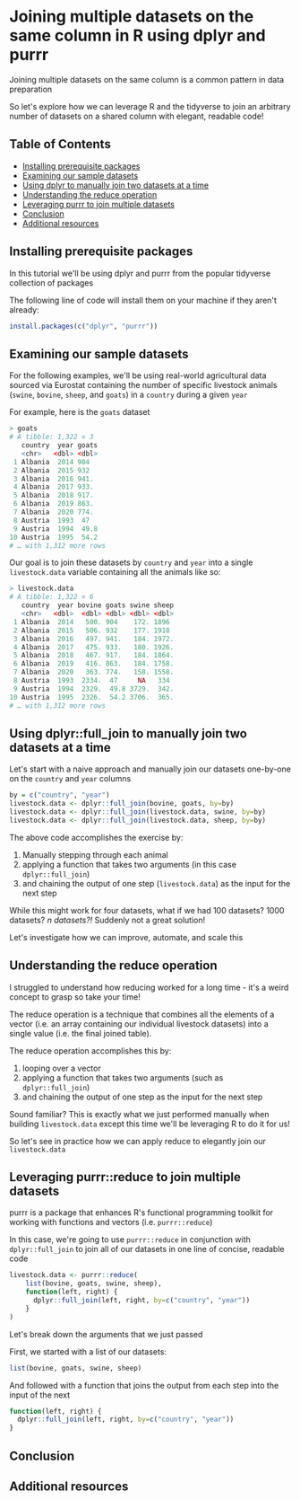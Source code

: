 # Joining multiple datasets on the same column in R using dplyr and purrr

Joining multiple datasets on the same column is a common pattern in data preparation

So let's explore how we can leverage R and the tidyverse to join an arbitrary number of datasets on a shared column with elegant, readable code!

## Table of Contents 
- [Installing prerequisite packages](#installing-prerequisite-packages)
- [Examining our sample datasets](#examining-our-sample-datasets)
- [Using dplyr to manually join two datasets at a time](#using-dplyr)
- [Understanding the reduce operation](#understanding-the-reduce-operation)
- [Leveraging purrr to join multiple datasets](#leveraging-purrr-reduce)
- [Conclusion](#conclusion)
- [Additional resources](#additional-resources)

## Installing prerequisite packages
<a src="#installing-prerequisite-packages"></a>

In this tutorial we'll be using dplyr and purrr from the popular tidyverse collection of packages

The following line of code will install them on your machine if they aren't already:

```R
install.packages(c("dplyr", "purrr"))
```

## Examining our sample datasets
<a src="#examining-our-sample-datasets"></a>

For the following examples, we'll be using real-world agricultural data sourced via Eurostat containing the number of specific livestock animals (`swine`, `bovine`, `sheep`, and `goats`) in a `country` during a given `year`

For example, here is the `goats` dataset
```R
> goats
# A tibble: 1,322 × 3
   country  year goats
   <chr>   <dbl> <dbl>
 1 Albania  2014 904
 2 Albania  2015 932
 3 Albania  2016 941.
 4 Albania  2017 933.
 5 Albania  2018 917.
 6 Albania  2019 863.
 7 Albania  2020 774.
 8 Austria  1993  47
 9 Austria  1994  49.8
10 Austria  1995  54.2
# … with 1,312 more rows
```

Our goal is to join these datasets by `country` and `year` into a single `livestock.data` variable containing all the animals like so:

```R
> livestock.data
# A tibble: 1,322 × 6
   country  year bovine goats swine sheep
   <chr>   <dbl>  <dbl> <dbl> <dbl> <dbl>
 1 Albania  2014   500. 904    172. 1896
 2 Albania  2015   506. 932    177. 1918
 3 Albania  2016   497. 941.   184. 1972.
 4 Albania  2017   475. 933.   180. 1926.
 5 Albania  2018   467. 917.   184. 1864.
 6 Albania  2019   416. 863.   184. 1758.
 7 Albania  2020   363. 774.   158. 1558.
 8 Austria  1993  2334.  47     NA   334
 9 Austria  1994  2329.  49.8 3729.  342.
10 Austria  1995  2326.  54.2 3706.  365.
# … with 1,312 more rows
```

## Using dplyr::full_join to manually join two datasets at a time
<a src="#using-dplyr"></a>

Let's start with a naive approach and manually join our datasets one-by-one on the `country` and `year` columns

```R
by = c("country", "year")
livestock.data <- dplyr::full_join(bovine, goats, by=by)
livestock.data <- dplyr::full_join(livestock.data, swine, by=by)
livestock.data <- dplyr::full_join(livestock.data, sheep, by=by)
```

The above code accomplishes the exercise by:
1. Manually stepping through each animal
2. applying a function that takes two arguments (in this case `dplyr::full_join`)
3. and chaining the output of one step (`livestock.data`) as the input for the next step

While this might work for four datasets, what if we had 100 datasets? 1000 datasets? _n datasets?!_ Suddenly not a great solution! 

Let's investigate how we can improve, automate, and scale this

## Understanding the reduce operation
<a src="#understanding-the-reduce-operation"></a>

I struggled to understand how reducing worked for a long time - it's a weird concept to grasp so take your time! 

The reduce operation is a technique that combines all the elements of a vector (i.e. an array containing our individual livestock datasets) into a single value (i.e. the final joined table).   

The reduce operation accomplishes this by:
1. looping over a vector
2. applying a function that takes two arguments (such as `dplyr::full_join`) 
3. and chaining the output of one step as the input for the next step

Sound familiar? This is exactly what we just performed manually when building `livestock.data` except this time we'll be leveraging R to do it for us! 

So let's see in practice how we can apply reduce to elegantly join our `livestock.data`

## Leveraging purrr::reduce to join multiple datasets
<a src="#leveraging-purrr-reduce"></a>

purrr is a package that enhances R's functional programming toolkit for working with functions and vectors (i.e. `purrr::reduce`)

In this case, we're going to use `purrr::reduce` in conjunction with `dplyr::full_join` to join all of our datasets in one line of concise, readable code

```R
livestock.data <- purrr::reduce(
    list(bovine, goats, swine, sheep),
    function(left, right) {
      dplyr::full_join(left, right, by=c("country", "year"))
    }
)
```

Let's break down the arguments that we just passed

First, we started with a list of our datasets:

```R
list(bovine, goats, swine, sheep)
```

And followed with a function that joins the output from each step into the input of the next 

```R
function(left, right) {
  dplyr::full_join(left, right, by=c("country", "year"))
}
```

## Conclusion
<a src="#conclusion"></a>

## Additional resources
<a src="#additional-resources"></a>
